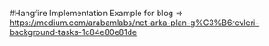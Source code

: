 #Hangfire Implementation Example for blog => https://medium.com/arabamlabs/net-arka-plan-g%C3%B6revleri-background-tasks-1c84e80e81de
